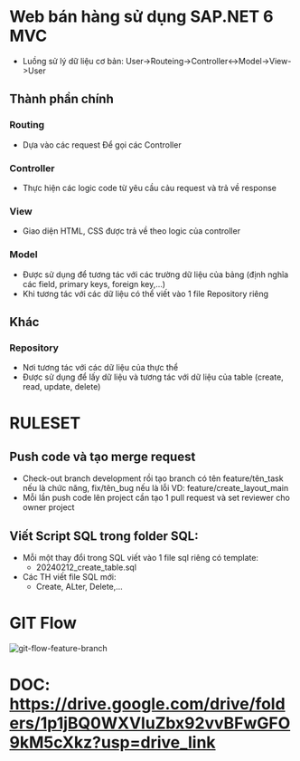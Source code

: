 # Web bán hàng sử dụng SAP.NET 6 MVC
- Luồng sử lý dữ liệu cơ bản: User->Routeing->Controller<->Model->View->User

## Thành phần chính
### Routing
- Dựa vào các request Để gọi các Controller

### Controller
- Thực hiện các logic code từ yêu cầu cảu request và trả về response

### View
- Giao diện HTML, CSS được trả về theo logic của controller

### Model
- Được sử dụng để tương tác với các trường dữ liệu của bảng (định nghĩa các field, primary keys, foreign key,...)
- Khi tương tác với các dữ liệu có thể viết vào 1 file Repository riêng

## Khác
### Repository 
- Nơi tương tác với các dữ liệu của thực thể
- Được sử dụng để lấy dữ liệu và tương tác với dữ liệu của table (create, read, update, delete)


# RULESET
 ## Push code và tạo merge request
   - Check-out branch development rồi tạo branch có tên feature/tên_task nếu là chức năng, fix/tên_bug nếu là lỗi 
         VD: feature/create_layout_main
   - Mỗi lần push code lên project cần tạo 1 pull request và set reviewer cho owner project

 ## Viết Script SQL trong folder SQL:
   - Mỗi một thay đổi trong SQL viết vào 1 file sql riêng có template:
      - 20240212_create_table.sql
   - Các TH viết file SQL mới:
     - Create, ALter, Delete,...

# GIT Flow
![git-flow-feature-branch](https://github.com/nicejjss/ProjectASP/assets/77496505/30101575-985d-4851-a043-7d11bc08ab0f)



# DOC: https://drive.google.com/drive/folders/1p1jBQ0WXVluZbx92vvBFwGFO9kM5cXkz?usp=drive_link
